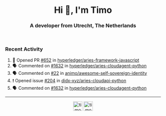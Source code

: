 <h1 align="center">Hi 👋, I'm Timo</h1>
<h3 align="center">A developer from Utrecht, The Netherlands</h3>
<br/>
<!-- https://github.com/rahuldkjain/github-profile-readme-generator --!>

<!--  <p align="left"><img src="https://github-readme-stats.vercel.app/api?username=timoglastra&show_icons=true&count_private=true&" alt="timoglastra" /></p> --!>

<!--
Github language stats
<p align="left"><img src="https://github-readme-stats.vercel.app/api/top-langs/?username=timoglastra&layout=compact" alt="timoglastra" /><p>
-->

<!-- Codestats language stats -->
<!-- <p align="left"><img src="https://codestats-readme.vercel.app/api/top-langs/?username=timoglastra&layout=compact&language_count=12" alt="timoglastra" /><p>    --!>
  
<h3>Recent Activity</h3>

<!--START_SECTION:activity-->
1. 💪 Opened PR [#652](https://github.com/hyperledger/aries-framework-javascript/pull/652) in [hyperledger/aries-framework-javascript](https://github.com/hyperledger/aries-framework-javascript)
2. 🗣 Commented on [#1632](https://github.com/hyperledger/aries-cloudagent-python/issues/1632) in [hyperledger/aries-cloudagent-python](https://github.com/hyperledger/aries-cloudagent-python)
3. 🗣 Commented on [#22](https://github.com/animo/awesome-self-sovereign-identity/issues/22) in [animo/awesome-self-sovereign-identity](https://github.com/animo/awesome-self-sovereign-identity)
4. ❗️ Opened issue [#204](https://github.com/didx-xyz/aries-cloudapi-python/issues/204) in [didx-xyz/aries-cloudapi-python](https://github.com/didx-xyz/aries-cloudapi-python)
5. 🗣 Commented on [#1632](https://github.com/hyperledger/aries-cloudagent-python/issues/1632) in [hyperledger/aries-cloudagent-python](https://github.com/hyperledger/aries-cloudagent-python)
<!--END_SECTION:activity-->

---

<p align="center">
<a href="https://twitter.com/timoglastra" target="blank"><img align="center" src="https://cdn.jsdelivr.net/npm/simple-icons@3.0.1/icons/twitter.svg" alt="timoglastra" height="30" width="30" /></a>
<a href="https://linkedin.com/in/timoglastra" target="blank"><img align="center" src="https://cdn.jsdelivr.net/npm/simple-icons@3.0.1/icons/linkedin.svg" alt="timoglastra" height="30" width="30" /></a>
</p>



